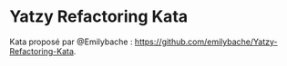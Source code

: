 # Yatzy Refactoring Kata

Kata proposé par @Emilybache : https://github.com/emilybache/Yatzy-Refactoring-Kata.
